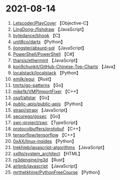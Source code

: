 # 2021-08-14

1. [Letscoder/PlayCover](https://github.com/Letscoder/PlayCover) 【Objective-C】
2. [LingDong-/fishdraw](https://github.com/LingDong-/fishdraw) 【JavaScript】
3. [bytedance/bhook](https://github.com/bytedance/bhook) 【C】
4. [unit8co/darts](https://github.com/unit8co/darts) 【Python】
5. [jlongster/absurd-sql](https://github.com/jlongster/absurd-sql) 【JavaScript】
6. [PowerShell/PowerShell](https://github.com/PowerShell/PowerShell) 【C#】
7. [tharsis/ethermint](https://github.com/tharsis/ethermint) 【JavaScript】
8. [kon9chunkit/GitHub-Chinese-Top-Charts](https://github.com/kon9chunkit/GitHub-Chinese-Top-Charts) 【Java】
9. [localstack/localstack](https://github.com/localstack/localstack) 【Python】
10. [emilk/egui](https://github.com/emilk/egui) 【Rust】
11. [tmrts/go-patterns](https://github.com/tmrts/go-patterns) 【Go】
12. [mike1k/VMPImportFixer](https://github.com/mike1k/VMPImportFixer) 【C++】
13. [ossf/allstar](https://github.com/ossf/allstar) 【Go】
14. [public-apis/public-apis](https://github.com/public-apis/public-apis) 【Python】
15. [strapi/strapi](https://github.com/strapi/strapi) 【JavaScript】
16. [securego/gosec](https://github.com/securego/gosec) 【Go】
17. [swc-project/swc](https://github.com/swc-project/swc) 【TypeScript】
18. [protocolbuffers/protobuf](https://github.com/protocolbuffers/protobuf) 【C++】
19. [tensorflow/tensorflow](https://github.com/tensorflow/tensorflow) 【C++】
20. [0xAX/linux-insides](https://github.com/0xAX/linux-insides) 【Python】
21. [trekhleb/javascript-algorithms](https://github.com/trekhleb/javascript-algorithms) 【JavaScript】
22. [xxlllq/system_architect](https://github.com/xxlllq/system_architect) 【HTML】
23. [rg3dengine/rg3d](https://github.com/rg3dengine/rg3d) 【Rust】
24. [airbnb/javascript](https://github.com/airbnb/javascript) 【JavaScript】
25. [mrthetkhine/PythonFreeCourse](https://github.com/mrthetkhine/PythonFreeCourse) 【Python】
